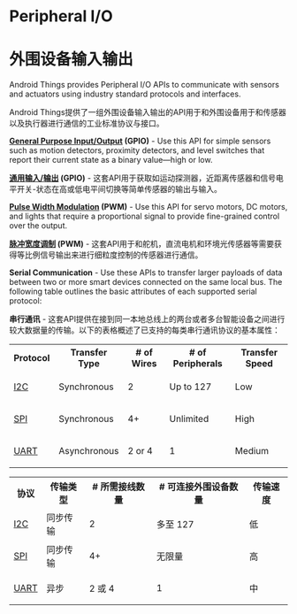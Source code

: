 # Peripheral I/O

# 外围设备输入输出

Android Things provides Peripheral I/O APIs to communicate with sensors and actuators using industry standard protocols and interfaces.

Android Things提供了一组外围设备输入输出的API用于和外围设备用于和传感器以及执行器进行通信的工业标准协议与接口。

**[General Purpose Input/Output](https://developer.android.google.cn/things/sdk/pio/gpio.html) (GPIO)** - Use this API for simple sensors such as motion detectors, proximity detectors, and level switches that report their current state as a binary value—high or low.

**[通用输入/输出](https://developer.android.google.cn/things/sdk/pio/gpio.html) (GPIO)** - 这套API用于获取如运动探测器，近距离传感器和信号电平开关-状态在高或低电平间切换等简单传感器的输出与输入。

**[Pulse Width Modulation](https://developer.android.google.cn/things/sdk/pio/pwm.html) (PWM)** - Use this API for servo motors, DC motors, and lights that require a proportional signal to provide fine-grained control over the output.

**[脉冲宽度调制](https://developer.android.google.cn/things/sdk/pio/pwm.html) (PWM)** - 这套API用于和舵机，直流电机和环境光传感器等需要获得等比例信号输出来进行细粒度控制的传感器进行通信。

**Serial Communication** - Use these APIs to transfer larger payloads of data between two or more smart devices connected on the same local bus. The following table outlines the basic attributes of each supported serial protocol:

**串行通讯** - 这套API提供在接到同一本地总线上的两台或者多台智能设备之间进行较大数据量的传输。以下的表格概述了已支持的每类串行通讯协议的基本属性：

<table>

<tbody>

<tr>

<th>Protocol</th>

<th>Transfer Type</th>

<th># of Wires</th>

<th># of Peripherals</th>

<th>Transfer Speed</th>

</tr>

<tr>

<td>

[I2C](https://developer.android.google.cn/things/sdk/pio/i2c.html)

</td>

<td>Synchronous</td>

<td>2</td>

<td>Up to 127</td>

<td>Low</td>

</tr>

<tr>

<td>

[SPI](https://developer.android.google.cn/things/sdk/pio/spi.html)

</td>

<td>Synchronous</td>

<td>4+</td>

<td>Unlimited</td>

<td>High</td>

</tr>

<tr>

<td>

[UART](https://developer.android.google.cn/things/sdk/pio/uart.html)

</td>

<td>Asynchronous</td>

<td>2 or 4</td>

<td>1</td>

<td>Medium</td>

</tr>

</tbody>

</table>
<table>

<tbody>

<tr>

<th>协议</th>

<th>传输类型</th>

<th># 所需接线数量</th>

<th># 可连接外围设备数量 </th>

<th>传输速度</th>

</tr>

<tr>

<td>

[I2C](https://developer.android.google.cn/things/sdk/pio/i2c.html)

</td>

<td>同步传输</td>

<td>2</td>

<td>多至 127</td>

<td>低</td>

</tr>

<tr>

<td>

[SPI](https://developer.android.google.cn/things/sdk/pio/spi.html)

</td>

<td>同步传输</td>

<td>4+</td>

<td>无限量</td>

<td>高</td>

</tr>

<tr>

<td>

[UART](https://developer.android.google.cn/things/sdk/pio/uart.html)

</td>

<td>异步</td>

<td>2 或 4</td>

<td>1</td>

<td>中</td>
</tr>

</tbody>

</table>

